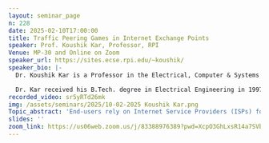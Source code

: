 ```yaml
---
layout: seminar_page
n: 228
date: 2025-02-10T17:00:00
title: Traffic Peering Games in Internet Exchange Points
speaker: Prof. Koushik Kar, Professor, RPI
Venue: MP-30 and Online on Zoom
speaker_url: https://sites.ecse.rpi.edu/~koushik/
speaker_bio: |-
  Dr. Koushik Kar is a Professor in the Electrical, Computer & Systems Engineering department at Rensselaer Polytechnic Institute, Troy, NY, where he has been a faculty member since 2002. Dr. Kar's primary research interest is in developing and analyzing network algorithms that can be implemented in a decentralized manner, through local coordination, only requiring limited information about the network topology and conditions. His recent work is mostly on the study of resource pricing and economic efficiency questions related to use of shared resources (like bandwidth and energy) by self-interested agents, with applications to the Internet and the smart grid. 

  Dr. Kar received his B.Tech. degree in Electrical Engineering in 1997 from the Indian Institute of Technology, Kanpur, and his M.S. and Ph.D. degrees in Electrical & Computer Engineering from the University of Maryland, College Park, in 1999 and 2002, respectively. Dr. Kar received the Career Award from the National Science Foundation in 2005, has won multiple best paper awards in international journals and conferences, and has been on the editorial board of several top journals in the field of communications and networking.
recorded_video: sr5yRTd26mk
img: /assets/seminars/2025/10-02-2025 Koushik Kar.png
Topic_abstract: 'End-users rely on Internet Service Providers (ISPs) for access to the Internet. Given the limited geographic coverage of these ISPs, the establishment of interconnectivity between ISPs is crucial for global connectivity. Internet Exchange Points (IXPs) are equipped with extensive network switches that enable ISPs to establish peering connections facilitating direct traffic exchange. In this talk, we will present results from the first systematic theoretical study of selfish peering by ISPs at these traffic exchange points. Analyzing traffic exchange between ISPs requires modeling the interplay between traffic pricing and traffic flows at the IXP, and consideration of the notion of pairwise equilibrium. We will first establish the efficiency of congestion-proportional pricing at IXPs. We will then extend the model to consider port capacity purchases, where queuing delay effects at the switch ports are also modeled. This model explores a unique game where port capacity purchase decisions are made by ISPs unilaterally, while traffic exchange rates are decided bilaterally by pairs of ISPs. For both models, we show that the worst-case efficiency at equilibrium, measured as the Price of Anarchy (PoA), is within a small constant factor of the optimum traffic exchange efficiency. Finally, we will consider the problem of automation of the two steps of the peering decision process: i) if two ISPs should peer, and ii) where they should peer. For this problem, we analyze the insights obtained from applying machine learning tools to routing and peering datasets available in public repositories such as PeeringDB and CAIDA.  Towards the end of the talk, we will also give an outline of how some of our game theoretic analysis methods can be utilized for selfish flow routing, scheduling and pricing in other applications such as power and heat flow networks.'
slides: ''
zoom_link: https://us06web.zoom.us/j/83388976389?pwd=XcpO3GhLxsR14a7SVbPx33HQQa1jbt.1
---
```


